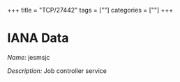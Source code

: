 +++
title = "TCP/27442"
tags = [""]
categories = [""]
+++

# IANA Data

_Name:_ jesmsjc

_Description:_ Job controller service

